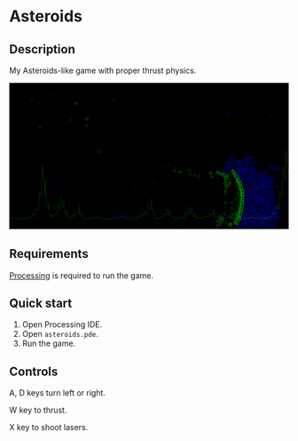 # Asteroids

## Description
My Asteroids-like game with proper thrust physics.

![](thumbnail.png)

## Requirements
[Processing](https://processing.org) is required to run the game.

## Quick start
1. Open Processing IDE.
2. Open `asteroids.pde`.
3. Run the game.

## Controls
A, D keys turn left or right.

W key to thrust.

X key to shoot lasers.
